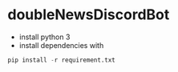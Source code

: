 # doubleNewsDiscordBot

- install python 3
- install dependencies with

```python
pip install -r requirement.txt 
```